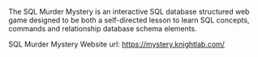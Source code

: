 The SQL Murder Mystery is an interactive SQL database structured web game designed to be both a self-directed lesson to learn SQL concepts, commands and relationship database schema elements. 

SQL Murder Mystery Website url:
https://mystery.knightlab.com/
